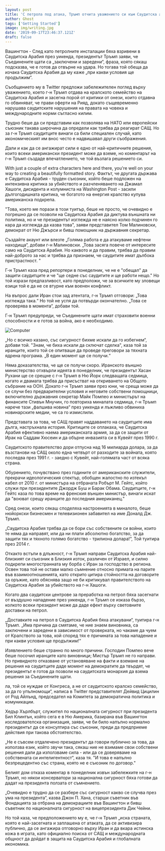 ```yaml
---
layout: post
title: 'С петрола под атака, Тръмп отчита уважението си към Саудитска арабия'
author: Ghost
tags: ['Getting Started']
image: img/writing.jpg
date: '2019-09-17T23:46:37.121Z'
draft: false
---
```


Вашингтон - След като петролните инсталации бяха взривени в Саудитска Арабия през уикенда, президентът Тръмп заяви, че Съединените щати са „заключени и заредени“, фраза, която сякаш подсказва, че е готов да отвърне на удара. Но тогава той обеща да изчака Саудитска Арабия да му каже „при какви условия ще продължим“.

Съобщението му в Twitter предложи забележителен поглед върху уважението, което г-н Тръмп отдава на кралското семейство на Саудитска Арабия и засегна порой от критики от онези, които отдавна го обвиняват, че прави оферти на Рияд, докато същевременно нарушава саудитските нарушения на правата на човека и международните норми съгласно килим.

Трудно беше да си представим как позволява на НАТО или европейски съюзник такава широчина да определи как трябва да реагират САЩ. Но за г-н Тръмп саудитците винаги са били специален случай, като икономическият им внос често е надвишавал други съображения.

Дали и как да се ангажират сили е едно от най-критичните решения, които всеки американски президент може да вземе, но коментарът на г-н Тръмп създаде впечатлението, че той възлага решението си.

With just a couple of extra characters here and there, you're well on your way to creating a beautifully formatted story.
Фактът, че другата държава е Саудитска Арабия - труден съюзник, който беше подложен на интензивна критика за убийството и разчленяването на Джамал Хашоги, дисидента и колумниста на Washington Post - засили дългогодишната критика, че богатото на енергия кралство купува американска подкрепа.

"Това, което ме порази в този туитър, беше не просто, че очевидно е погрешно да се позволи на Саудитска Арабия да диктува външната ни политика, но и че президентът изглежда не е наясно колко подчинен го кара да изглежда да казва това", заяви представител Том Малиновски, демократ от Ню Джърси и бивш помощник на държавния секретар.

Създайте акаунт или влезте
„Голяма работа е да атакуваме нефтени находища“, добави г-н Малиновски. „Това засяга повече от интересите само на Саудитска Арабия. Но каквото и да правим, трябва да правим най-доброто за нас и трябва да признаем, че саудитите имат дълбока пристрастност. "

Г-н Тръмп каза пред репортери в понеделник, че не е "обещал" да защити саудитците и че "ще седне със саудитите и ще работи нещо." Но той изрази предпазливост, като предположи, че за всичките му зловещи езици той е да не се втурне към военен конфликт.

На въпрос дали Иран стои зад атентата, г-н Тръмп отговори: „Това изглежда така.“ Но той не успя да потвърди окончателно. „Това се проверява в момента“, добави той.

Г-н Тръмп предупреди, че Съединените щати имат страховити военни способности и е готов за война, ако е необходимо.

![Computer](img/trump.jpg)

„Но с всичко казано, със сигурност бихме искали да го избегнем“, добави той. "Знам, че биха искали да сключат сделка", каза той за иранците, които той се опитваше да проведе преговори за тяхната ядрена програма. „В един момент ще се получи.“

Няма доказателства, че ще се получи скоро. Иранското външно министерство отхвърли идеята в понеделник, че президентът Хасан Рухани ще се срещне с г-н Тръмп в Ню Йорк следващата седмица, когато и двамата трябва да присъстват на откриването на Общото събрание на ООН. Докато г-н Тръмп заяви през юни, че среща може да се случи без предварителни условия и неговите собствени помощници, включително държавния секретар Майк Помпео и министърът на финансите Стивън Мнучин, го повториха миналата седмица, г-н Тръмп нарече тази „фалшива новина“ през уикенда и лъжливо обвиниха новинарските медии, че са го измислили.

Представата за това, че САЩ правят наддаването на саудитците има дълга, настръхнала история. Критиците се оплакаха, че Саудитска Арабия ефективно наема американската армия, за да се защити от Ирак на Саддам Хюсеин и да обърне инвазията си в Кувейт през 1990 г.

Саудитското правителство дори отпусна над 16 милиарда долара, за да възстанови на САЩ около една четвърт от разходите за войната, която последва през 1991 г. - заедно с Кувейт, най-голямата част от всяка страна.

Обурението, почувствано през годините от американските служители, прекрачи идеологическия спектър, обобщен жалостно по изтекъл кабел от 2010 г. от министъра на отбраната Робърт М. Гейтс, който служи при президентите Джордж Буш и Барак Обама.
Саудитците, г-н Гейтс каза по това време на френския външен министър, винаги искат да "воюват срещу иранците до последния американец."

Сред онези, които сякаш споделяха настроенията в миналото, беше нюйоркски бизнесмен и телевизионен забавител на име Доналд Дж. Тръмп.

„Саудитска Арабия трябва да се бори със собствените си войни, които те няма да направят, или да ни плати абсолютно богатство, за да защити тях и тяхното голямо богатство - трилиона долара!“, Той туитира през 2014 г.

Откакто встъпи в длъжност, г-н Тръмп направи Саудитска Арабия най-близкият си съюзник в Близкия изток, различен от Израел, и силно подкрепи многостранната му борба с Иран за господство в региона. Освен това той не остави малко съмнение относно примата на парите във взаимоотношенията, като открито цитира стойността на договорите за оръжие, като обяснява защо не би критикувал правителството на Саудитска Арабия за убийството на г-н Хашоги.

Когато два саудитски центрове за преработка на петрол бяха засегнати от въздушно нападение през уикенда, г-н Тръмп се изказа бързо, колкото всеки президент може да даде ефект върху световните доставки на петрол.

„Доставките на петрол в Саудитска Арабия бяха атакувани“, туитира г-н Тръмп. „Има причина да смятаме, че ние знаем виновника, са заключени и заредени в зависимост от проверката, но чакаме да чуем от Кралството за това, кой според тях е причината за това нападение и при какви условия ще продължим!“

Изявлението беше странно по много причини. Господин Помпео вече беше посочил иранците като виновници; Мистър Тръмп не го направи. Но привидното отказване от установяване на факти и вземане на решения на саудитците даде момент на демократите да твърдят, че президентът е готов да позволи на саудитската монархия да взема решения за Съединените щати.

ла, той се нуждае от Конгреса, а не от саудитското кралско семейство, за да го упълномощи“, написа в Twitter представителят Дейвид Цицилин от Род Айлънд, председател на Комитета за демократична политика и комуникации.

Хедър Хърлбърт, служител по националната сигурност при президента Бил Клинтън, който сега е в Ню Америка, базирана във Вашингтон изследователска организация, заяви, че би било напълно нормално президентът да се консултира със съюзник, преди да предприеме действия при такова обстоятелство.

„Не е съвсем отдалечено президентът да говори публично за това, да използва език, който звучи така, сякаш ние не взимаме свои собствени решения дали да използваме сила - или да се доверяваме на собствената си интелигентност“, каза тя. "И това е напълно безпрецедентно със страна, която не е съюзник по договор."

Белият дом отказа коментар в понеделник извън забележките на г-н Тръмп, но някои консерватори за национална сигурност бяха готови да дадат на президента ползата от съмнението.

„Очевидно е трудно да се разбере със сигурност какво се случва през ума на президента“, казва Джон П. Хана, старши съветник във Фондацията за отбрана на демокрациите във Вашингтон и бивш съветник по националната сигурност на вицепрезидента Дик Чейни.

Но той каза, че предположението му е, че г-н Тръмп „иска страната, която е най-засегната и заплашена от атаката, да се активизира публично, да се ангажира отговорно върху Иран и да вкара истинска кожа в играта, като официално поиска от САЩ и международната общност да дойдат в защита на Саудитска Арабия и глобалната икономика.
